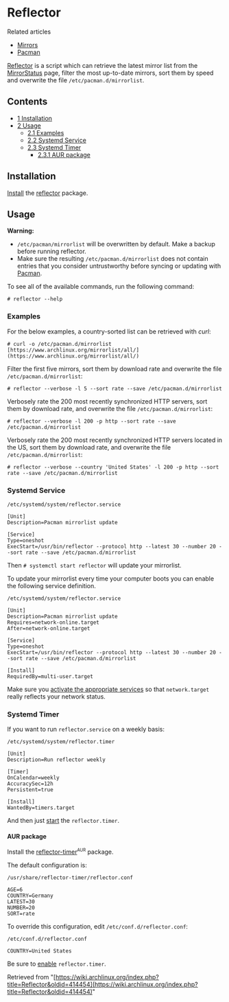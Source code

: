 # Reflector

Related articles

*   [Mirrors](/index.php/Mirrors "Mirrors")
*   [Pacman](/index.php/Pacman "Pacman")

[Reflector](http://xyne.archlinux.ca/projects/reflector/) is a script which can retrieve the latest mirror list from the [MirrorStatus](https://www.archlinux.org/mirrors/status/) page, filter the most up-to-date mirrors, sort them by speed and overwrite the file `/etc/pacman.d/mirrorlist`.

## Contents

*   [1 Installation](#Installation)
*   [2 Usage](#Usage)
    *   [2.1 Examples](#Examples)
    *   [2.2 Systemd Service](#Systemd_Service)
    *   [2.3 Systemd Timer](#Systemd_Timer)
        *   [2.3.1 AUR package](#AUR_package)

## Installation

[Install](/index.php/Install "Install") the [reflector](https://www.archlinux.org/packages/?name=reflector) package.

## Usage

**Warning:**

*   `/etc/pacman/mirrorlist` will be overwritten by default. Make a backup before running reflector.
*   Make sure the resulting `/etc/pacman.d/mirrorlist` does not contain entries that you consider untrustworthy before syncing or updating with [Pacman](/index.php/Pacman "Pacman").

To see all of the available commands, run the following command:

```
# reflector --help

```

### Examples

For the below examples, a country-sorted list can be retrieved with _curl_:

```
# curl -o /etc/pacman.d/mirrorlist [https://www.archlinux.org/mirrorlist/all/](https://www.archlinux.org/mirrorlist/all/)

```

Filter the first five mirrors, sort them by download rate and overwrite the file `/etc/pacman.d/mirrorlist`:

```
# reflector --verbose -l 5 --sort rate --save /etc/pacman.d/mirrorlist

```

Verbosely rate the 200 most recently synchronized HTTP servers, sort them by download rate, and overwrite the file `/etc/pacman.d/mirrorlist`:

```
# reflector --verbose -l 200 -p http --sort rate --save /etc/pacman.d/mirrorlist

```

Verbosely rate the 200 most recently synchronized HTTP servers located in the US, sort them by download rate, and overwrite the file `/etc/pacman.d/mirrorlist`:

```
# reflector --verbose --country 'United States' -l 200 -p http --sort rate --save /etc/pacman.d/mirrorlist

```

### Systemd Service

 `/etc/systemd/system/reflector.service` 

```
[Unit]
Description=Pacman mirrorlist update

[Service]
Type=oneshot
ExecStart=/usr/bin/reflector --protocol http --latest 30 --number 20 --sort rate --save /etc/pacman.d/mirrorlist

```

Then `# systemctl start reflector` will update your mirrorlist.

To update your mirrorlist every time your computer boots you can enable the following service definition.

 `/etc/systemd/system/reflector.service` 

```
[Unit]
Description=Pacman mirrorlist update
Requires=network-online.target
After=network-online.target

[Service]
Type=oneshot
ExecStart=/usr/bin/reflector --protocol http --latest 30 --number 20 --sort rate --save /etc/pacman.d/mirrorlist

[Install]
RequiredBy=multi-user.target

```

Make sure you [activate the appropriate services](http://www.freedesktop.org/wiki/Software/systemd/NetworkTarget/) so that `network.target` really reflects your network status.

### Systemd Timer

If you want to run `reflector.service` on a weekly basis:

 `/etc/systemd/system/reflector.timer` 

```
[Unit]
Description=Run reflector weekly

[Timer]
OnCalendar=weekly
AccuracySec=12h
Persistent=true

[Install]
WantedBy=timers.target

```

And then just [start](/index.php/Start "Start") the `reflector.timer`.

#### AUR package

Install the [reflector-timer](https://aur.archlinux.org/packages/reflector-timer/)<sup><small>AUR</small></sup> package.

The default configuration is:

 `/usr/share/reflector-timer/reflector.conf` 

```
AGE=6
COUNTRY=Germany
LATEST=30
NUMBER=20
SORT=rate

```

To override this configuration, edit `/etc/conf.d/reflector.conf`:

 `/etc/conf.d/reflector.conf` 

```
COUNTRY=United States

```

Be sure to [enable](/index.php/Enable "Enable") `reflector.timer`.

Retrieved from "[https://wiki.archlinux.org/index.php?title=Reflector&oldid=414454](https://wiki.archlinux.org/index.php?title=Reflector&oldid=414454)"